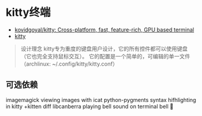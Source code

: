 # kitty终端
- [kovidgoyal/kitty: Cross-platform, fast, feature-rich, GPU based terminal](https://github.com/kovidgoyal/kitty)
- [kitty](https://sw.kovidgoyal.net/kitty/)
> 设计理念
  kitty专为重度的键盘用户设计，它的所有控件都可以使用键盘（它也完全支持鼠标交互）。
  它的配置是一个简单的，可编辑的单一文件（archlinux: ~/.config/kitty/kitty.conf）

## 可选依赖
imagemagick viewing images with icat
python-pygments syntax hifhlighting in kitty +kitten diff
libcanberra playing bell sound on terminal bell

